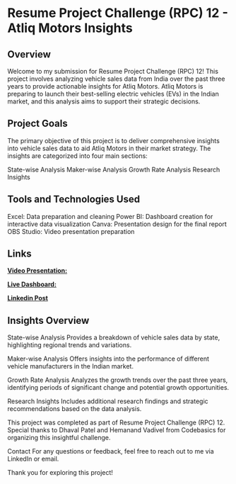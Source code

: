 # Resume Project Challenge (RPC) 12 - Atliq Motors Insights

## Overview
Welcome to my submission for Resume Project Challenge (RPC) 12! This project involves analyzing vehicle sales data from India over the past three years to provide actionable insights for Atliq Motors. Atliq Motors is preparing to launch their best-selling electric vehicles (EVs) in the Indian market, and this analysis aims to support their strategic decisions.

## Project Goals
The primary objective of this project is to deliver comprehensive insights into vehicle sales data to aid Atliq Motors in their market strategy. The insights are categorized into four main sections:

State-wise Analysis
Maker-wise Analysis
Growth Rate Analysis
Research Insights

## Tools and Technologies Used
Excel: Data preparation and cleaning
Power BI: Dashboard creation for interactive data visualization
Canva: Presentation design for the final report
OBS Studio: Video presentation preparation

## Links

**[Video Presentation:](https://drive.google.com/drive/folders/1uPo1iSqpyXySaePBEXWOKboEqz5i1KuQ?usp=drive_link)**

**[Live Dashboard:](https://app.powerbi.com/view?r=eyJrIjoiYWQ3N2E1MmItNjMwNC00OThkLWE5OTMtODhiOGVhYTJkZGUzIiwidCI6ImY4ZWI4OWIzLTM2MGUtNDA3OS1iYWY0LTAwYzllOTE2ZDM5ZiJ9&pageName=89dcf353efcb9c74f567)**

**[Linkedin Post](https://www.linkedin.com/feed/update/urn:li:activity:7233829615801098240/)**

## Insights Overview
State-wise Analysis
Provides a breakdown of vehicle sales data by state, highlighting regional trends and variations.

Maker-wise Analysis
Offers insights into the performance of different vehicle manufacturers in the Indian market.

Growth Rate Analysis
Analyzes the growth trends over the past three years, identifying periods of significant change and potential growth opportunities.

Research Insights
Includes additional research findings and strategic recommendations based on the data analysis.


This project was completed as part of Resume Project Challenge (RPC) 12. Special thanks to Dhaval Patel and Hemanand Vadivel from Codebasics for organizing this insightful challenge.

Contact
For any questions or feedback, feel free to reach out to me via LinkedIn or email.

Thank you for exploring this project!
